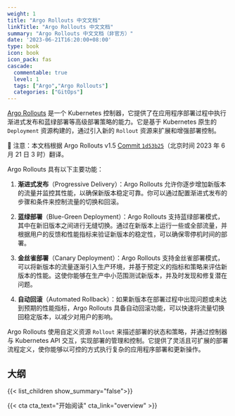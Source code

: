 ```yaml
---
weight: 1
title: "Argo Rollouts 中文文档"
linkTitle: "Argo Rollouts 中文文档"
summary: "Argo Rollouts 中文文档（非官方）"
date: '2023-06-21T16:20:00+08:00'
type: book
icon: book
icon_pack: fas
cascade:
  commentable: true
  level: 1
  tags: ["Argo","Argo Rollouts"]
  categories: ["GitOps"]
---
```


[Argo Rollouts](https://argo-rollouts.readthedocs.io/en/stable/) 是一个 Kubernetes 控制器，它提供了在应用程序部署过程中执行渐进式发布和蓝绿部署等高级部署策略的能力。它是基于 Kubernetes 原生的 `Deployment` 资源构建的，通过引入新的 `Rollout` 资源来扩展和增强部署控制。

🔔 注意：本文档根据 Argo Rollouts v1.5  [Commit `1d53b25`](https://github.com/argoproj/argo-rollouts/tree/1d53b251e1e1139f5e94314b5b121829edc5c88a)（北京时间 2023 年 6 月 21 日 3 时）翻译。

Argo Rollouts 具有以下主要功能：

1. **渐进式发布**（Progressive Delivery）：Argo Rollouts 允许你逐步增加新版本的流量并监控其性能，以确保新版本稳定可靠。你可以通过配置渐进式发布的步骤和条件来控制流量的切换和回滚。

2. **蓝绿部署**（Blue-Green Deployment）：Argo Rollouts 支持蓝绿部署模式，其中在新旧版本之间进行无缝切换。通过在新版本上运行一些或全部流量，并根据用户的反馈和性能指标来验证新版本的稳定性，可以确保零停机时间的部署。

3. **金丝雀部署**（Canary Deployment）：Argo Rollouts 支持金丝雀部署模式，可以将新版本的流量逐渐引入生产环境，并基于预定义的指标和策略来评估新版本的性能。这使你能够在生产中小范围测试新版本，并及时发现和修复潜在问题。

4. **自动回滚**（Automated Rollback）：如果新版本在部署过程中出现问题或未达到预期的性能指标，Argo Rollouts 具备自动回滚功能，可以快速将流量切换回稳定版本，以减少对用户的影响。

Argo Rollouts 使用自定义资源 `Rollout` 来描述部署的状态和策略，并通过控制器与 Kubernetes API 交互，实现部署的管理和控制。它提供了灵活且可扩展的部署流程定义，使你能够以可控的方式执行复杂的应用程序部署和更新操作。

## 大纲

{{< list_children show_summary="false">}}

{{< cta cta_text="开始阅读" cta_link="overview" >}}
